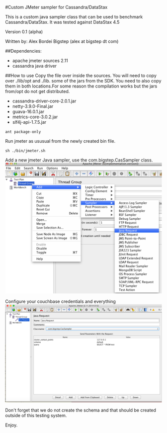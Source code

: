 #Custom JMeter sampler for Cassandra/DataStax

This is a custom java sampler class that can be used to benchmark Cassandra/DataStax.
It was tested against DataStax 4.5

Version 0.1 (alpha) 
 
Written by: Alex Bordei Bigstep
(alex at bigstep dt com)

##Dependencies:
* apache jmeter sources 2.11 
* cassandra java driver

##How to use
Copy the file over inside the sources. 
You will need to copy over ./lib/opt and ./lib. some of the jars from the SDK. You need to also copy them in both locations.For some reason the compilation works but the jars from/opt do not get distributed.

* cassandra-driver-core-2.0.1.jar
* netty-3.9.0-Final.jar
* guava-16.0.1.jar
* metrics-core-3.0.2.jar
* slf4j-api-1.7.5.jar

```
ant package-only
```
Run jmeter as ususual from the newly created bin file. 
```
sh ./bin/jmeter.sh 
```

Add a new jmeter Java sampler, use the com.bigstep.CasSampler class.
![Alt text](/img/jmeter1.png?raw=true "Select jmeter custom sampler")

Configure your couchbase credentials and everything
![Alt text](/img/jmeter2.png?raw=true "Configure jmeter sampler")


Don't forget that we do not create the schema and that should be created outside of this testing system. 

Enjoy.

